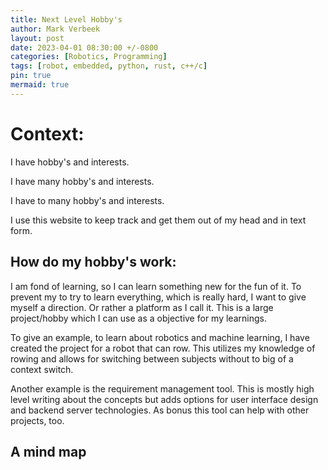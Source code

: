 ```yaml
---
title: Next Level Hobby's
author: Mark Verbeek
layout: post
date: 2023-04-01 08:30:00 +/-0800
categories: [Robotics, Programming]
tags: [robot, embedded, python, rust, c++/c]
pin: true
mermaid: true
---
```


# Context:

I have hobby's and interests.

I have many hobby's and interests.

I have to many hobby's and interests.

I use this website to keep track and get them out of my head and in text form.

## How do my hobby's work:

I am fond of learning, so I can learn something new for the fun of it. To prevent my to try to learn everything, which is really hard, I want to give myself a direction. Or rather a platform as I call it. This is a large project/hobby which I can use as a objective for my learnings.

To give an example, to learn about robotics and machine learning, I have created the project for a robot that can row. This utilizes my knowledge of rowing and allows for switching between subjects without to big of a context switch.

Another example is the requirement management tool. This is mostly high level writing about the concepts but adds options for user interface design and backend server technologies. As bonus this tool can help with other projects, too.


## A mind map

```mermaid

```
